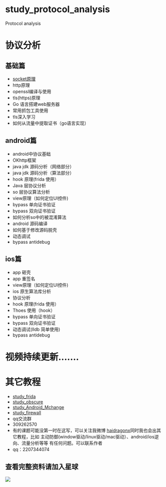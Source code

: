 # study_protocol_analysis
Protocol analysis
# 协议分析
## 基础篇
* [socket原理](https://github.com/haidragon/study_firewall)
* http原理
* openssl编译与使用
* tls(https)原理
* Go 语言搭建web服务器
* 常用抓包工具使用
* tls深入学习
* 如何从流量中提取证书（go语言实现）
## android篇
* android中协议基础
* OKhttp框架
* java jdk 源码分析（网络部分）
* java jdk 源码分析（算法部分）
* hook 原理(frida 使用）
* Java 层协议分析
* so 层协议算法分析
* view原理（如何定位UI控件)
* bypass 单向证书验证
* bypass 双向证书验证
* 如何分析so中的被混淆算法
* android 源码编译
* 如何基于修改源码脱壳
* 动态调试
* bypass antidebug
## ios篇
* app 砸壳
* app 重签名
* view原理（如何定位UI控件)
* ios 原生算法库分析
* 协议分析
* hook 原理(frida 使用）
* Thoes 使用（hook）
* bypass 单向证书验证
* bypass 双向证书验证
* 动态调试(lldb 简单使用)
* bypass antidebug


 # 视频持续更新.......  
# 其它教程
* [study_frida](https://github.com/haidragon/study_frida)
* [study_obscure](https://github.com/haidragon/study_obscure)
* [study_Android_Mchange](https://github.com/haidragon/study_Android_Mchange)
* [study_firewall](https://github.com/haidragon/study_firewall)
* qq交流群 
* 309262570
* 有的课题可能没第一时在这写，可以关注我微博 [haidragonx](https://weibo.com/haidragon)同时我也会出其它教程，比如 主动防御(window驱动/linux驱动/mac驱动）、android/ios逆向、流量分析等等 有任何问题。可以联系作者
* qq：2207344074
## 查看完整资料请加入星球
![](https://github.com/haidragon/study_frida/blob/master/image/1681580715267_.pic_hd.jpg)




 



